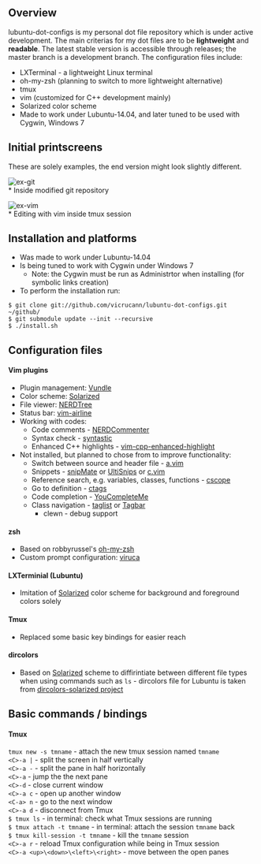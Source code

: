 ## Overview

lubuntu-dot-configs is my personal dot file repository which is under active development. The main criterias for my dot files are to be **lightweight** and **readable**. The latest stable version is accessible through releases; the master branch is a development branch. The configuration files include: 
* LXTerminal - a lightweight Linux terminal
* oh-my-zsh (planning to switch to more lightweight alternative)
* tmux
* vim (customized for C++ development mainly)
* Solarized color scheme
* Made to work under Lubuntu-14.04, and later tuned to be used with Cygwin, Windows 7

## Initial printscreens

These are solely examples, the end version might look slightly different.  

![ex-git](https://github.com/vicrucann/lubuntu-dot-configs/blob/master/img/ex-git.png?raw=true "Git repo example")  
\* Inside modified git repository  

![ex-vim](https://github.com/vicrucann/lubuntu-dot-configs/blob/master/img/ex-vim.png?raw=true "Vim and tmux example")  
\* Editing with vim inside tmux session  

## Installation and platforms 
* Was made to work under Lubuntu-14.04
* Is being tuned to work with Cygwin under Windows 7 
	* Note: the Cygwin must be run as Administrtor when installing (for symbolic links creation) 
* To perform the installation run:  
```
$ git clone git://github.com/vicrucann/lubuntu-dot-configs.git ~/github/  
$ git submodule update --init --recursive  
$ ./install.sh
```

## Configuration files

#### Vim plugins
* Plugin management: [Vundle](https://github.com/VundleVim/Vundle.vim)
* Color scheme: [Solarized](https://github.com/altercation/vim-colors-solarized)
* File viewer: [NERDTree](https://github.com/scrooloose/nerdtree)
* Status bar: [vim-airline](https://github.com/bling/vim-airline)
* Working with codes: 
  * Code comments - [NERDCommenter](https://github.com/scrooloose/nerdcommenter) 
  * Syntax check - [syntastic](https://github.com/scrooloose/syntastic) 
  * Enhanced C++ highlights - [vim-cpp-enhanced-highlight](https://github.com/octol/vim-cpp-enhanced-highlight)
* Not installed, but planned to chose from to improve functionality:
  * Switch between source and header file - [a.vim](http://www.vim.org/scripts/script.php?script_id=31)
  * Snippets - [snipMate](http://www.vim.org/scripts/script.php?script_id=2540) or [UltiSnips](http://www.vim.org/scripts/script.php?script_id=2715) or [c.vim](http://www.vim.org/scripts/script.php?script_id=213)
  * Reference search, e.g. variables, classes, functions - [cscope](http://cscope.sourceforge.net/cscope_vim_tutorial.html)
  * Go to definition - [ctags](http://ctags.sourceforge.net/)
  * Code completion - [YouCompleteMe](https://github.com/Valloric/YouCompleteMe)
  * Class navigation - [taglist](http://vim-taglist.sourceforge.net/) or [Tagbar](http://www.vim.org/scripts/script.php?script_id=3465)   
    * clewn - debug support  

#### zsh
* Based on robbyrussel's [oh-my-zsh](https://github.com/robbyrussell/oh-my-zsh)  
* Custom prompt configuration: [viruca](://github.com/vicrucann/lubuntu-dot-configs/blob/master/viruca.zsh-theme)

#### LXTerminial (Lubuntu)
* Imitation of [Solarized](https://github.com/altercation/vim-colors-solarized) color scheme for background and foreground colors solely

#### Tmux
* Replaced some basic key bindings for easier reach

#### dircolors
* Based on [Solarized](https://github.com/altercation/vim-colors-solarized) scheme to diffirintiate between different file types when using commands such as `ls` - dircolors file for Lubuntu is taken from [dircolors-solarized project](https://github.com/seebi/dircolors-solarized)

## Basic commands / bindings

#### Tmux

`tmux new -s tmname` - attach the new tmux session named `tmname`  
`<C>-a |` - split the screen in half vertically  
`<C>-a -` - split the pane in half horizontally  
`<C>-a` - jump the the next pane  
`<C>-d` - close current window  
`<C>-a c` - open up another window  
`<C-a> n` - go to the next window  
`<C>-a d` - disconnect from Tmux  
`$ tmux ls` - in terminal: check what Tmux sessions are running  
`$ tmux attach -t tmname` - in terminal: attach the session `tmname` back  
`$ tmux kill-session -t tmname` - kill the `tmname` session  
`<C>-a r` - reload Tmux configuration while being in Tmux session  
`<C>-a <up>\<down>\<left>\<right>` - move between the open panes  





